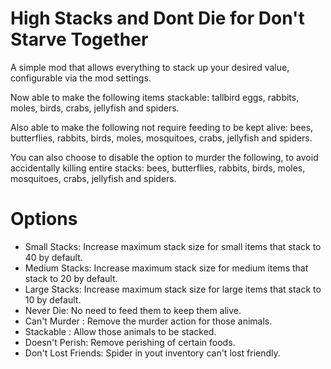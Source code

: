 # High Stacks and Dont Die for Don't Starve Together

A simple mod that allows everything to stack up your desired value, configurable via the mod settings.

Now able to make the following items stackable: tallbird eggs, rabbits, moles, birds, crabs, jellyfish and spiders.

Also able to make the following not require feeding to be kept alive: bees, butterflies, rabbits, birds, moles, mosquitoes, crabs, jellyfish and spiders.

You can also choose to disable the option to murder the following, to avoid accidentally killing entire stacks: bees, butterflies, rabbits, birds, moles, mosquitoes, crabs, jellyfish  and spiders.

# Options
- Small Stacks: Increase maximum stack size for small items that stack to 40 by default.
- Medium Stacks: Increase maximum stack size for medium items that stack to 20 by default.
- Large Stacks: Increase maximum stack size for large items that stack to 10 by default.
- <Animals> Never Die: No need to feed them to keep them alive.
- Can't Murder <Animals>: Remove the murder action for those animals.
- Stackable <Animals>:  Allow those animals to be stacked.
- <Food> Doesn't Perish: Remove perishing of certain foods.
- Don't Lost Friends: Spider in yout inventory can't lost friendly.
